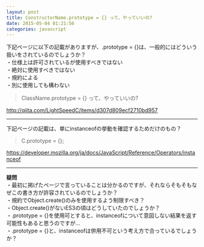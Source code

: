 ```yaml
---
layout: post
title: ConstructorName.prototype = {} って、やっていいの?
date: 2015-05-04 01:21:56
categories: javascript
---
```

<p>下記ページに以下の記載がありますが、.prototype = {}は、一般的にはどういう扱いをされているのでしょうか？<br>
・仕様上は許可されているが使用すべきではない<br>
・絶対に使用すべきではない<br>
・規約による<br>
・別に使用しても構わない</p>

<blockquote>
  <p>ClassName.prototype = {} って、やっていいの?</p>
</blockquote>

<p><a href="http://qiita.com/LightSpeedC/items/d307d809ecf2710bd957" rel="nofollow">http://qiita.com/LightSpeedC/items/d307d809ecf2710bd957</a></p>

<hr>

<p>下記ページの記載は、単にinstanceofの挙動を確認するためだけのもの？</p>

<blockquote>
  <p>C.prototype = {};</p>
</blockquote>

<p><a href="https://developer.mozilla.org/ja/docs/JavaScript/Reference/Operators/instanceof" rel="nofollow">https://developer.mozilla.org/ja/docs/JavaScript/Reference/Operators/instanceof</a></p>

<hr>

<p><strong>疑問</strong><br>
・最初に掲げたページで言っていることは分かるのですが、それならそもそもなぜこの書き方が許容されているのでしょうか？<br>
・規約でObject.create()のみを使用するよう制限すべき？<br>
・Object.create()がないES3の頃はどうしていたのでしょうか？<br>
・.prototype = {}を使用可とすると、instanceofについて意図しない結果を返す可能性もあると思うのですが…<br>
・.prototype = {}と、instanceofは併用不可という考え方で合っているでしょうか？</p>
